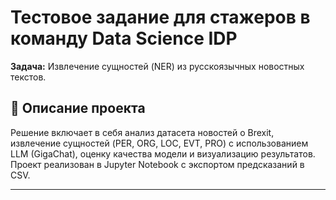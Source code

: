 # Тестовое задание для стажеров в команду Data Science IDP

**Задача:** Извлечение сущностей (NER) из русскоязычных новостных текстов.

## 📌 Описание проекта
Решение включает в себя анализ датасета новостей о Brexit, извлечение сущностей (PER, ORG, LOC, EVT, PRO) с использованием LLM (GigaChat), оценку качества модели и визуализацию результатов. Проект реализован в Jupyter Notebook с экспортом предсказаний в CSV.

---
